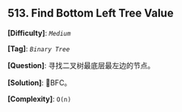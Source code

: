 ## 513. Find Bottom Left Tree Value

__[Difficulty]__: _`Medium`_

__[Tag]__: _`Binary Tree`_

__[Question]__: 寻找二叉树最底层最左边的节点。

__[Solution]__: BFC。

__[Complexity]__: `O(n)`
